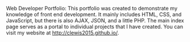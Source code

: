 Web Developer Portfolio: 
This portfolio was created to demonstrate my knowledge of front end development. It mainly includes HTML, CSS, and JavaScript, but there is also AJAX, JSON, and a little PHP. The main index page serves as a portal to individual projects that I have created. You can visit my website at http://clewis2015.github.io/.


